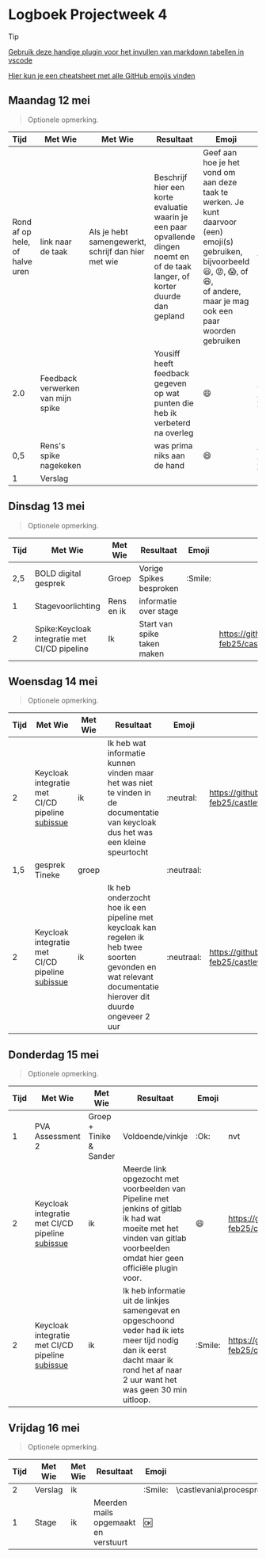 # Logboek Projectweek 4

> [!TIP]
> [Gebruik deze handige plugin voor het invullen van markdown tabellen in vscode](https://marketplace.visualstudio.com/items?itemName=zaaack.markdown-editor)
>
> [Hier kun je een cheatsheet met alle GitHub emojis vinden](https://github.com/ikatyang/emoji-cheat-sheet/blob/master/README.md)

## Maandag 12 mei

> Optionele opmerking.


| Tijd                           | Met Wie                           | Met Wie                                            | Resultaat                                                                                                                        | Emoji                                                                                                                                                                                                                     | Link                                                                                |
|:-------------------------------|-----------------------------------|----------------------------------------------------|----------------------------------------------------------------------------------------------------------------------------------|---------------------------------------------------------------------------------------------------------------------------------------------------------------------------------------------------------------------------|-------------------------------------------------------------------------------------|
| Rond af op hele, of halve uren | link naar de taak                 | Als je hebt samengewerkt, schrijf dan hier met wie | Beschrijf hier een korte evaluatie waarin je een paar opvallende dingen noemt en of de taak langer, of korter duurde dan gepland | Geef aan hoe je het vond om aan deze taak te werken. Je kunt daarvoor (een) emoji(s) gebruiken, bijvoorbeeld<br />:smiley:, :rage:, :scream:, of :satisfied:, <br />of andere, maar je mag ook een paar woorden gebruiken | [geef hier een link naar het resultaat](https://github.com/link-naar-het-resultaat) |
| 2.0                            | Feedback verwerken van mijn spike |                                                    | Yousiff heeft feedback gegeven op wat punten die heb ik verbeterd na overleg                                                     | :smile:                                                                                                                                                                                                                   | https://github.com/AIM-ENE-feb25/castlevania/pull/81                                |
| 0,5                            | Rens's spike nagekeken            |                                                    | was prima niks aan de hand                                                                                                       | :smile:                                                                                                                                                                                                                   | https://github.com/AIM-ENE-feb25/castlevania/pull/79                                |
| 1                              | Verslag                           |                                                    |                                                                                                                                  |                                                                                                                                                                                                                           |                                                                                     |

## Dinsdag 13 mei

> Optionele opmerking.


| Tijd | Met Wie                                      | Met Wie    | Resultaat                   | Emoji   | Link                                                    |
|:-----|----------------------------------------------|------------|-----------------------------|---------|---------------------------------------------------------|
| 2,5  | BOLD digital gesprek                         | Groep      | Vorige Spikes besproken     | :Smile: |                                                         |
| 1    | Stagevoorlichting                            | Rens en ik | informatie over stage       |         |                                                         |
| 2    | Spike:Keycloak integratie met CI/CD pipeline | Ik         | Start van spike taken maken |         | https://github.com/AIM-ENE-feb25/castlevania/issues/110 |

## Woensdag 14 mei

> Optionele opmerking.


| Tijd | Met Wie                                                                                                    | Met Wie | Resultaat                                                                                                                                                   | Emoji      | Link                                                                                         |
|:-----|------------------------------------------------------------------------------------------------------------|---------|-------------------------------------------------------------------------------------------------------------------------------------------------------------|------------|----------------------------------------------------------------------------------------------|
| 2    | Keycloak integratie met CI/CD pipeline [subissue](https://github.com/AIM-ENE-feb25/castlevania/issues/111) | ik      | Ik heb wat informatie kunnen vinden maar het was niet te vinden in de documentatie van keycloak dus het was een kleine speurtocht                           | :neutral:  | https://github.com/AIM-ENE-feb25/castlevania/commit/421fadf1ade4efafc7e204c0de0b79b6a78cc3bc |
| 1,5  | gesprek Tineke                                                                                             | groep   |                                                                                                                                                             | :neutraal: |                                                                                              |
| 2    | Keycloak integratie met CI/CD pipeline [subissue](https://github.com/AIM-ENE-feb25/castlevania/issues/112) | ik      | Ik heb onderzocht hoe ik een pipeline met keycloak kan regelen ik heb twee soorten gevonden en wat relevant documentatie hierover dit duurde ongeveer 2 uur | :neutraal: | https://github.com/AIM-ENE-feb25/castlevania/commit/39b539670a6f1f0d90ec4b7931b67a62aa572158 |

## Donderdag 15 mei

> Optionele opmerking.


| Tijd | Met Wie                                                                                                    | Met Wie                 | Resultaat                                                                                                                                                                        | Emoji   | Link                                                                                         |
|:-----|------------------------------------------------------------------------------------------------------------|-------------------------|----------------------------------------------------------------------------------------------------------------------------------------------------------------------------------|---------|----------------------------------------------------------------------------------------------|
| 1    | PVA Assessment 2                                                                                           | Groep + Tinike & Sander | Voldoende/vinkje                                                                                                                                                                 | :Ok:    | nvt                                                                                          |
| 2    | Keycloak integratie met CI/CD pipeline [subissue](https://github.com/AIM-ENE-feb25/castlevania/issues/113) | ik                      | Meerde link opgezocht met voorbeelden van Pipeline met jenkins of gitlab ik had wat moeite met het vinden van gitlab voorbeelden omdat hier geen officiële plugin voor.          | :smile: | https://github.com/AIM-ENE-feb25/castlevania/commit/62eb544fb5957a6b7ef79286ff77e0918485ceca |
| 2    | Keycloak integratie met CI/CD pipeline [subissue](https://github.com/AIM-ENE-feb25/castlevania/issues/114) | ik                      | Ik heb informatie uit de linkjes samengevat en opgeschoond veder had ik iets meer tijd nodig dan ik eerst dacht maar ik rond het af naar 2 uur want het was geen 30 min uitloop. | :Smile: | https://github.com/AIM-ENE-feb25/castlevania/commit/ccf155f05734f1e1f27d8f28a4f64d5f0aa597ae |

## Vrijdag 16 mei

> Optionele opmerking.


| Tijd | Met Wie | Met Wie | Resultaat                            | Emoji   | Link                                                      |
|:-----|---------|---------|--------------------------------------|---------|-----------------------------------------------------------|
| 2    | Verslag | ik      |                                      | :Smile: | \castlevania\procesproducten\emil\ReflectieverslagEMIL.md |
| 1    | Stage   | ik      | Meerden mails opgemaakt en verstuurt | :ok:    |                                                           |
